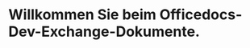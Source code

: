 # <a name="welcome-to-officedocs-dev-exchange-docs"></a>Willkommen Sie beim Officedocs-Dev-Exchange-Dokumente.